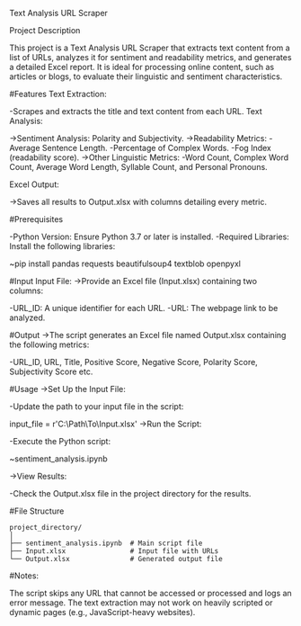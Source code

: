 Text Analysis URL Scraper

Project Description

This project is a Text Analysis URL Scraper that extracts text content from a list of URLs, analyzes it for sentiment and readability metrics, and generates a detailed Excel report. It is ideal for processing online content, such as articles or blogs, to evaluate their linguistic and sentiment characteristics.

#Features
Text Extraction:

-Scrapes and extracts the title and text content from each URL.
Text Analysis:

->Sentiment Analysis: Polarity and Subjectivity.
->Readability Metrics:
 -Average Sentence Length.
 -Percentage of Complex Words.
 -Fog Index (readability score).
->Other Linguistic Metrics:
 -Word Count, Complex Word Count, Average Word Length, Syllable Count, and Personal Pronouns.

Excel Output:

->Saves all results to Output.xlsx with columns detailing every metric.

#Prerequisites

-Python Version: Ensure Python 3.7 or later is installed.
-Required Libraries: Install the following libraries:

~pip install pandas requests beautifulsoup4 textblob openpyxl

#Input
Input File:
->Provide an Excel file (Input.xlsx) containing two columns:

 -URL_ID: A unique identifier for each URL.
 -URL: The webpage link to be analyzed.

#Output
->The script generates an Excel file named Output.xlsx containing the following metrics:

 -URL_ID, URL, Title, Positive Score, Negative Score, Polarity Score, Subjectivity Score etc.

#Usage
->Set Up the Input File:

 -Update the path to your input file in the script:

input_file = r'C:\Path\To\Input.xlsx'
->Run the Script:

 -Execute the Python script:

 ~sentiment_analysis.ipynb

->View Results:

 -Check the Output.xlsx file in the project directory for the results.

#File Structure

    project_directory/  
    │  
    ├── sentiment_analysis.ipynb  # Main script file  
    ├── Input.xlsx                # Input file with URLs  
    └── Output.xlsx               # Generated output file  

#Notes:

The script skips any URL that cannot be accessed or processed and logs an error message.
The text extraction may not work on heavily scripted or dynamic pages (e.g., JavaScript-heavy websites).
